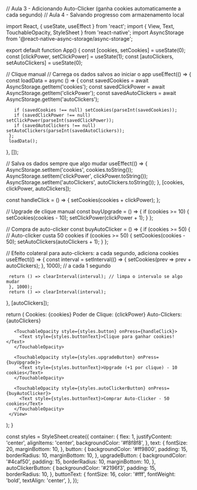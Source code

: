 // Aula 3 - Adicionando Auto-Clicker (ganha cookies automaticamente a cada segundo)
 // Aula 4 - Salvando progresso com armazenamento local
 
 import React, { useState, useEffect } from 'react';
 import { View, Text, TouchableOpacity, StyleSheet } from 'react-native';
 import AsyncStorage from '@react-native-async-storage/async-storage';
 
 export default function App() {
   const [cookies, setCookies] = useState(0);
   const [clickPower, setClickPower] = useState(1);
   const [autoClickers, setAutoClickers] = useState(0);
 
   // Clique manual
   // Carrega os dados salvos ao iniciar o app
   useEffect(() => {
     const loadData = async () => {
       const savedCookies = await AsyncStorage.getItem('cookies');
       const savedClickPower = await AsyncStorage.getItem('clickPower');
       const savedAutoClickers = await AsyncStorage.getItem('autoClickers');
 
       if (savedCookies !== null) setCookies(parseInt(savedCookies));
       if (savedClickPower !== null) setClickPower(parseInt(savedClickPower));
       if (savedAutoClickers !== null) setAutoClickers(parseInt(savedAutoClickers));
     };
     loadData();
   }, []);
 
   // Salva os dados sempre que algo mudar
   useEffect(() => {
     AsyncStorage.setItem('cookies', cookies.toString());
     AsyncStorage.setItem('clickPower', clickPower.toString());
     AsyncStorage.setItem('autoClickers', autoClickers.toString());
   }, [cookies, clickPower, autoClickers]);
 
   const handleClick = () => {
     setCookies(cookies + clickPower);
   };
 
   // Upgrade de clique manual
   const buyUpgrade = () => {
     if (cookies >= 10) {
       setCookies(cookies - 10);
       setClickPower(clickPower + 1);
     }
   };
 
   // Compra de auto-clicker
   const buyAutoClicker = () => {
     if (cookies >= 50) { // Auto-clicker custa 50 cookies
     if (cookies >= 50) {
       setCookies(cookies - 50);
       setAutoClickers(autoClickers + 1);
     }
   };
 
   // Efeito colateral para auto-clickers: a cada segundo, adiciona cookies
   useEffect(() => {
     const interval = setInterval(() => {
       setCookies(prev => prev + autoClickers);
     }, 1000); // a cada 1 segundo
 
     return () => clearInterval(interval); // limpa o intervalo se algo mudar
     }, 1000);
     return () => clearInterval(interval);
   }, [autoClickers]);
 
   return (
     <View style={styles.container}>
       <Text style={styles.text}>Cookies: {cookies}</Text>
       <Text style={styles.text}>Poder de Clique: {clickPower}</Text>
       <Text style={styles.text}>Auto-Clickers: {autoClickers}</Text>
 
       <TouchableOpacity style={styles.button} onPress={handleClick}>
         <Text style={styles.buttonText}>Clique para ganhar cookies!</Text>
       </TouchableOpacity>
 
       <TouchableOpacity style={styles.upgradeButton} onPress={buyUpgrade}>
         <Text style={styles.buttonText}>Upgrade (+1 por clique) - 10 cookies</Text>
       </TouchableOpacity>
 
       <TouchableOpacity style={styles.autoClickerButton} onPress={buyAutoClicker}>
         <Text style={styles.buttonText}>Comprar Auto-Clicker - 50 cookies</Text>
       </TouchableOpacity>
     </View>
   );
 }
 
 const styles = StyleSheet.create({
   container: {
     flex: 1,
     justifyContent: 'center',
     alignItems: 'center',
     backgroundColor: '#f8f8f8',
   },
   text: {
     fontSize: 20,
     marginBottom: 10,
   },
   button: {
     backgroundColor: '#ff9800',
     padding: 15,
     borderRadius: 10,
     marginBottom: 10,
   },
   upgradeButton: {
     backgroundColor: '#4caf50',
     padding: 15,
     borderRadius: 10,
     marginBottom: 10,
   },
   autoClickerButton: {
     backgroundColor: '#2196f3',
     padding: 15,
     borderRadius: 10,
   },
   buttonText: {
     fontSize: 16,
     color: '#fff',
     fontWeight: 'bold',
     textAlign: 'center',
   },
 });
